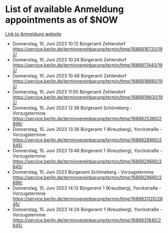 # List of available Anmeldung appointments as of $NOW
[Link to Anmeldung website](https://service.berlin.de/terminvereinbarung/termin/tag.php?termin=1&anliegen[]=120686&dienstleisterlist=122210,122217,327316,122219,327312,122227,327314,122231,327346,122243,327348,122254,122252,329742,122260,329745,122262,329748,122271,327278,122273,327274,122277,327276,330436,122280,327294,122282,327290,122284,327292,122291,327270,122285,327266,122286,327264,122296,327268,150230,329760,122297,327286,122294,327284,122312,329763,122314,329775,122304,327330,122311,327334,122309,327332,317869,122281,327352,122279,329772,122283,122276,327324,122274,327326,122267,329766,122246,327318,122251,327320,122257,327322,122208,327298,122226,327300&herkunft=http%3A%2F%2Fservice.berlin.de%2Fdienstleistung%2F120686%2F)
- Donnerstag, 15. Juni 2023 10:12 Bürgeramt Zehlendorf https://service.berlin.de/terminvereinbarung/termin/time/1686816720/192/
- Donnerstag, 15. Juni 2023 10:24 Bürgeramt Zehlendorf https://service.berlin.de/terminvereinbarung/termin/time/1686817440/192/
- Donnerstag, 15. Juni 2023 10:48 Bürgeramt Zehlendorf https://service.berlin.de/terminvereinbarung/termin/time/1686818880/192/
- Donnerstag, 15. Juni 2023 11:00 Bürgeramt Zehlendorf https://service.berlin.de/terminvereinbarung/termin/time/1686819600/192/
- Donnerstag, 15. Juni 2023 12:36 Bürgeramt Schöneberg - Vorzugstermine https://service.berlin.de/terminvereinbarung/termin/time/1686825360/2896/
- Donnerstag, 15. Juni 2023 13:36 Bürgeramt 1 (Kreuzberg), Yorckstraße - Vorzugstermine https://service.berlin.de/terminvereinbarung/termin/time/1686828960/2845/
- Donnerstag, 15. Juni 2023 13:48 Bürgeramt 1 (Kreuzberg), Yorckstraße - Vorzugstermine https://service.berlin.de/terminvereinbarung/termin/time/1686829680/2845/
- Donnerstag, 15. Juni 2023  Bürgeramt Schöneberg - Vorzugstermine https://service.berlin.de/terminvereinbarung/termin/time/1686829680/2896/
- Donnerstag, 15. Juni 2023 14:12 Bürgeramt 1 (Kreuzberg), Yorckstraße - Vorzugstermine https://service.berlin.de/terminvereinbarung/termin/time/1686831120/2845/
- Donnerstag, 15. Juni 2023 14:24 Bürgeramt 1 (Kreuzberg), Yorckstraße - Vorzugstermine https://service.berlin.de/terminvereinbarung/termin/time/1686831840/2845/
